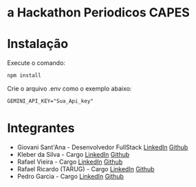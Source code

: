 # a Hackathon Periodicos CAPES

# Instalação

Execute o comando:

```bash
npm install
```

Crie o arquivo .env como o exemplo abaixo:

```
GEMINI_API_KEY="Sua_Api_key"
```

# Integrantes

- Giovani Sant'Ana - Desenvolvedor FullStack [LinkedIn](https://www.linkedin.com/in/giovani-sant-ana/) [Github](https://github.com/Giovani-SantAna-Pedroso)
- Kleber da Silva - Cargo [LinkedIn](https://www.linkedin.com/in/kleberdasilva-/) [Github](https://github.com/klebers022)
- Rafael Vieira - Cargo [LinkedIn](https://www.linkedin.com/in/rafaelrvs/) [Github](https://github.com/rafaelrvs)
- Rafael Ricardo (TARUG) - Cargo [LinkedIn](https://www.linkedin.com/in/tarug/) [Github](#)
- Pedro Garcia - Cargo [LinkedIn](https://www.linkedin.com/in/pedro-garcia-6837a7266/) [Github](https://github.com/PedroGS13876)
